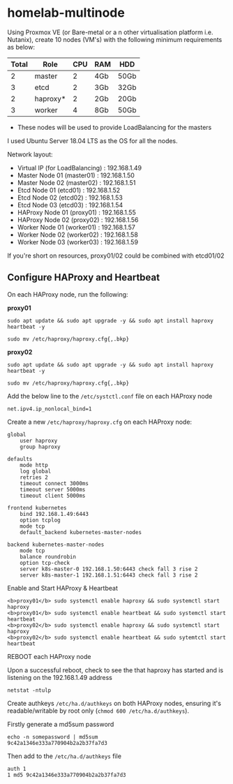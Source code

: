 # homelab-multinode

Using Proxmox VE (or Bare-metal or a n other virtualisation platform i.e. Nutanix), create 10 nodes (VM's) with the following minimum requirements as below:

| Total | Role | CPU | RAM | HDD |
|-------|------|-----|-----|-----|
| 2     | master | 2 | 4Gb | 50Gb |
| 3     | etcd | 2   | 3Gb | 32Gb |
| 2     | haproxy* | 2 | 2Gb | 20Gb |
| 3     | worker | 4 | 8Gb | 50Gb |

* These nodes will be used to provide LoadBalancing for the masters

I used Ubuntu Server 18.04 LTS as the OS for all the nodes.

Network layout:
* Virtual IP (for LoadBalancing) : 192.168.1.49
* Master Node 01 (master01) : 192.168.1.50
* Master Node 02 (master02) : 192.168.1.51
* Etcd Node 01 (etcd01) : 192.168.1.52
* Etcd Node 02 (etcd02) : 192.168.1.53
* Etcd Node 03 (etcd03) : 192.168.1.54
* HAProxy Node 01 (proxy01) : 192.168.1.55
* HAProxy Node 02 (proxy02) : 192.168.1.56
* Worker Node 01 (worker01) : 192.168.1.57
* Worker Node 02 (worker02) : 192.168.1.58
* Worker Node 03 (worker03) : 192.168.1.59

If you're short on resources, proxy01/02 could be combined with etcd01/02

## Configure HAProxy and Heartbeat

On each HAProxy node, run the following:

<b>proxy01</b>
```shell
sudo apt update && sudo apt upgrade -y && sudo apt install haproxy heartbeat -y

sudo mv /etc/haproxy/haproxy.cfg{,.bkp}
```

<b>proxy02</b>
```shell
sudo apt update && sudo apt upgrade -y && sudo apt install haproxy heartbeat -y

sudo mv /etc/haproxy/haproxy.cfg{,.bkp}
```

Add the below line to the `/etc/systctl.conf` file on each HAProxy node
```shell
net.ipv4.ip_nonlocal_bind=1
```

Create a new `/etc/haproxy/haproxy.cfg` on each HAProxy node:
```shell
global
    user haproxy
    group haproxy

defaults
    mode http
    log global
    retries 2
    timeout connect 3000ms
    timeout server 5000ms
    timeout client 5000ms

frontend kubernetes
    bind 192.168.1.49:6443
    option tcplog
    mode tcp
    default_backend kubernetes-master-nodes

backend kubernetes-master-nodes
    mode tcp
    balance roundrobin
    option tcp-check
    server k8s-master-0 192.168.1.50:6443 check fall 3 rise 2
    server k8s-master-1 192.168.1.51:6443 check fall 3 rise 2
```

Enable and Start HAProxy & Heartbeat
```shell
<b>proxy01</b> sudo systemctl enable haproxy && sudo systemctl start haproxy
<b>proxy01</b> sudo systemctl enable heartbeat && sudo systemctl start heartbeat
<b>proxy02</b> sudo systemctl enable haproxy && sudo systemctl start haproxy
<b>proxy02</b> sudo systemctl enable heartbeat && sudo sytemtctl start heartbeat
```

REBOOT each HAProxy node

Upon a successful reboot, check to see the that haproxy has started and is listening on the 192.168.1.49 address
```shell
netstat -ntulp
```

Create authkeys `/etc/ha.d/authkeys` on both HAProxy nodes, ensuring it's readable/writable by root only (`chmod 600 /etc/ha.d/authkeys`).

Firstly generate a md5sum password
```shell
echo -n somepassword | md5sum
9c42a1346e333a770904b2a2b37fa7d3
```

Then add to the `/etc/ha.d/authkeys` file
```shell
auth 1
1 md5 9c42a1346e333a770904b2a2b37fa7d3
```

